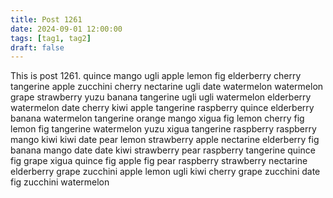 ```yaml
---
title: Post 1261
date: 2024-09-01 12:00:00
tags: [tag1, tag2]
draft: false
---
```

This is post 1261.
quince
mango
ugli
apple
lemon
fig
elderberry
cherry
tangerine
apple
zucchini
cherry
nectarine
ugli
date
watermelon
watermelon
grape
strawberry
yuzu
banana
tangerine
ugli
ugli
watermelon
elderberry
watermelon
date
cherry
kiwi
apple
tangerine
raspberry
quince
elderberry
banana
watermelon
tangerine
orange
mango
xigua
fig
lemon
cherry
fig
lemon
fig
tangerine
watermelon
yuzu
xigua
tangerine
raspberry
raspberry
mango
kiwi
kiwi
date
pear
lemon
strawberry
apple
nectarine
elderberry
fig
banana
mango
date
date
kiwi
strawberry
pear
raspberry
tangerine
quince
fig
grape
xigua
quince
fig
apple
fig
pear
raspberry
strawberry
nectarine
elderberry
grape
zucchini
apple
lemon
ugli
kiwi
cherry
grape
zucchini
date
fig
zucchini
watermelon
